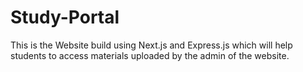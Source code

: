 ﻿# Study-Portal
This is the Website build using Next.js and Express.js which will help students to access materials uploaded by the admin of the website.
